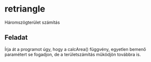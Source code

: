 # retriangle

Háromszögterület számítás

## Feladat

Írja át a programot úgy, hogy a calcArea()
függvény, egyetlen bemenő paramétert se 
fogadjon, de a területszámítás működjön 
továbbra is.
